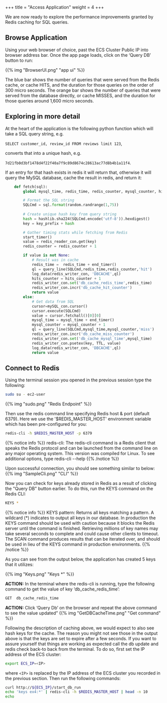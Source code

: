 +++
title = "Access Application"
weight = 4
+++

We are now ready to explore the performance improvements granted by Redis caching for SQL queries. 

## Browse Application

Using your web browser of choice, past the ECS Cluster Public IP into browser address bar.  Once the app page loads, click on the ‘Query DB’ button to run:

{{% img "BrowserUI.png" "app ui" %}}

The blue bar shows the number of queries that were served from the Redis cache, or cache HITS, and the duration for those queries on the order of 300 micro seconds. The orange bar shows the number of queries that were served from the database directly, or cache MISSES, and the duration for those queries around 1,600 micro seconds.


## Exploring in more detail

At the heart of the application is the following python function which will take a SQL query string, e.g. 

`SELECT customer_id, review_id FROM reviews limit 123`, 

converts that into a unique hash, e.g. 

`7d21fb0d3bf1478d4f22f40a7f9c89d8674c28613ac77d8b4b1a11f4`. 

If an entry for that hash exists in redis it will return that, otherwise it will query the MySQL database, cache the result in redis, and return it:

```python
    def fetch(sql):
        global mysql_time, redis_time, redis_counter, mysql_counter, hits_counter, end_time_value

        # Format the SQL string
        SQLCmd = sql.format(random.randrange(1,75))
        
        # Create unique hash key from query string
        hash = hashlib.sha224(SQLCmd.encode('utf-8')).hexdigest()
        key = key_prefix + hash

        # Gather timing stats while fetching from Redis
        start_timer()
        value = redis_reader_con.get(key)
        redis_counter = redis_counter + 1

        if value is not None:
            # Result was in cache
            redis_time =  redis_time + end_timer()
            ql = query_line(SQLCmd,redis_time,redis_counter,'hit')
            log_data(redis_writer_con, 'DBCACHE',ql)
            hits_counter = hits_counter + 1
            redis_writer_con.set('db_cache_redis_time',redis_time)
            redis_writer_con.incr('db_cache_hit_counter')
            return value
        else:
            # Get data from SQL
            cursor=mySQL_con.cursor()
            cursor.execute(SQLCmd)
            value = cursor.fetchall()[0][0]
            mysql_time = mysql_time + end_timer()
            mysql_counter = mysql_counter + 1
            ql = query_line(SQLCmd,mysql_time,mysql_counter,'miss')
            redis_writer_con.incr('db_cache_miss_counter')
            redis_writer_con.set('db_cache_mysql_time',mysql_time)
            redis_writer_con.psetex(key, TTL, value)
            log_data(redis_writer_con, 'DBCACHE',ql)
            return value    

```

## Connect to Redis

Using the terminal session you opened in the previous session type the following:

```bash
sudo su - ec2-user
```

{{% img "sudo.png" "Redis Endpoint" %}}

Then use the redis command line specifying Redis host & port (default 6379).  Here we use the '$REDIS_MASTER_HOST' environment variable which has been pre-configured for you:

```bash
redis-cli -h $REDIS_MASTER_HOST -p 6379
```

{{% notice info %}}
redis-cli:
The redis-cli command is a Redis client that speaks the Redis protocol and can be launched from the command line on any major operating system. This version was compiled for Linux. To see additional options, type redis-cli --help
{{% /notice %}}


Upon successful connection, you should see something similar to below:
{{% img "SampleCli.png" "CLI" %}}


Now you can check for keys already stored in Redis as a result of clicking the "Query DB" button earlier. To do this, run the KEYS command on the Redis CLI:


```bash
KEYS *
```

{{% notice info %}}
KEYS pattern:
Returns all keys matching a pattern. A wildcard (*) indicates to output all keys in our database. In production the KEYS command should be used with caution because it blocks the Redis server until the command is finished. Retrieving millions of key names may take several seconds to complete and could cause other clients to timeout. The SCAN command produces results that can be iterated over, and should be used in lieu of the KEYS command in production environments.
{{% /notice %}}



As you can see from the output below, the application has created 5 keys that it utilizes:

{{% img "Keys.png" "Keys *" %}}

**ACTION:** In the terminal where the redis-cli is running, type the following command to get the value of key ‘db_cache_redis_time’:

```bash
GET  db_cache_redis_time
```

**ACTION:** Click ‘Query Db’ on the browser and repeat the above command to see the value updated”
{{% img "GetDBCacheTime.png" "Get command" %}}


Following the description of caching above, we would expect to also see hash keys for the cache. The reason you might not see those in the output above is that the keys are set to expire after a few seconds. If you want to assure yourself that things are working as expected call the db update and redis check back-to back from the terminal. To do so, first set the IP address of the ECS cluster:

```bash
export ECS_IP=<IP>
```

where `<IP>` is replaced by the IP address of the ECS cluster you recorded in the previous section. Then run the following commands:

```bash
curl http://${ECS_IP}/start_db_run
echo 'keys ex4:*' | redis-cli -h $REDIS_MASTER_HOST | head -n 10
echo
```
